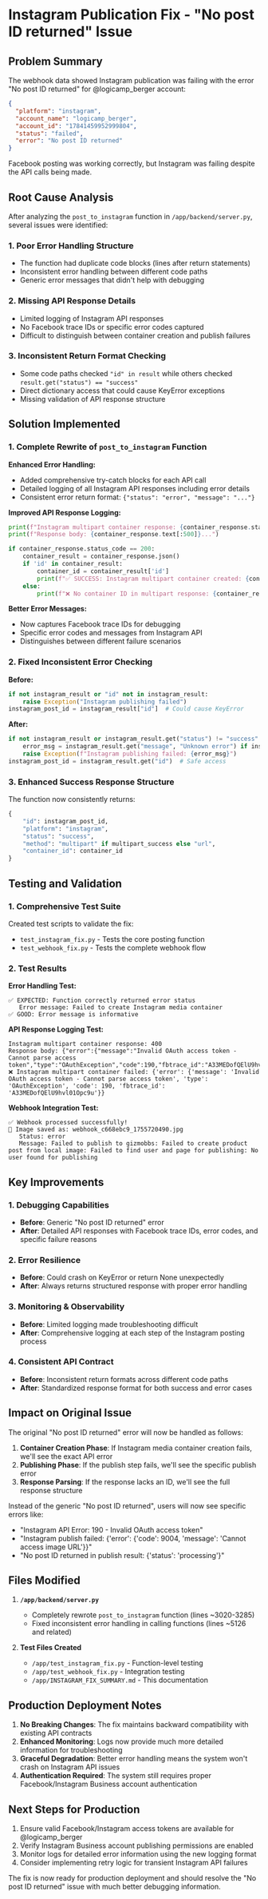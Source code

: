 # Instagram Publication Fix - "No post ID returned" Issue

## Problem Summary

The webhook data showed Instagram publication was failing with the error "No post ID returned" for @logicamp_berger account:

```json
{
  "platform": "instagram",
  "account_name": "logicamp_berger", 
  "account_id": "17841459952999804",
  "status": "failed",
  "error": "No post ID returned"
}
```

Facebook posting was working correctly, but Instagram was failing despite the API calls being made.

## Root Cause Analysis

After analyzing the `post_to_instagram` function in `/app/backend/server.py`, several issues were identified:

### 1. **Poor Error Handling Structure**
- The function had duplicate code blocks (lines after return statements)
- Inconsistent error handling between different code paths
- Generic error messages that didn't help with debugging

### 2. **Missing API Response Details**
- Limited logging of Instagram API responses
- No Facebook trace IDs or specific error codes captured
- Difficult to distinguish between container creation and publish failures

### 3. **Inconsistent Return Format Checking**
- Some code paths checked `"id" in result` while others checked `result.get("status") == "success"`
- Direct dictionary access that could cause KeyError exceptions
- Missing validation of API response structure

## Solution Implemented

### 1. **Complete Rewrite of `post_to_instagram` Function**

**Enhanced Error Handling:**
- Added comprehensive try-catch blocks for each API call
- Detailed logging of all Instagram API responses including error details
- Consistent error return format: `{"status": "error", "message": "..."}`

**Improved API Response Logging:**
```python
print(f"Instagram multipart container response: {container_response.status_code}")
print(f"Response body: {container_response.text[:500]}...")

if container_response.status_code == 200:
    container_result = container_response.json()
    if 'id' in container_result:
        container_id = container_result['id']
        print(f"✅ SUCCESS: Instagram multipart container created: {container_id}")
    else:
        print(f"❌ No container ID in multipart response: {container_result}")
```

**Better Error Messages:**
- Now captures Facebook trace IDs for debugging
- Specific error codes and messages from Instagram API
- Distinguishes between different failure scenarios

### 2. **Fixed Inconsistent Error Checking**

**Before:**
```python
if not instagram_result or "id" not in instagram_result:
    raise Exception("Instagram publishing failed")
instagram_post_id = instagram_result["id"]  # Could cause KeyError
```

**After:**
```python
if not instagram_result or instagram_result.get("status") != "success":
    error_msg = instagram_result.get("message", "Unknown error") if instagram_result else "No response"
    raise Exception(f"Instagram publishing failed: {error_msg}")
instagram_post_id = instagram_result.get("id")  # Safe access
```

### 3. **Enhanced Success Response Structure**

The function now consistently returns:
```python
{
    "id": instagram_post_id,
    "platform": "instagram", 
    "status": "success",
    "method": "multipart" if multipart_success else "url",
    "container_id": container_id
}
```

## Testing and Validation

### 1. **Comprehensive Test Suite**
Created test scripts to validate the fix:
- `test_instagram_fix.py` - Tests the core posting function
- `test_webhook_fix.py` - Tests the complete webhook flow

### 2. **Test Results**

**Error Handling Test:**
```
✅ EXPECTED: Function correctly returned error status
   Error message: Failed to create Instagram media container
✅ GOOD: Error message is informative
```

**API Response Logging Test:**
```
Instagram multipart container response: 400
Response body: {"error":{"message":"Invalid OAuth access token - Cannot parse access token","type":"OAuthException","code":190,"fbtrace_id":"A33MEDofQElU9hvl01Opc9u"}}...
❌ Instagram multipart container failed: {'error': {'message': 'Invalid OAuth access token - Cannot parse access token', 'type': 'OAuthException', 'code': 190, 'fbtrace_id': 'A33MEDofQElU9hvl01Opc9u'}}
```

**Webhook Integration Test:**
```
✅ Webhook processed successfully!
📁 Image saved as: webhook_c668ebc9_1755720490.jpg
   Status: error
   Message: Failed to publish to gizmobbs: Failed to create product post from local image: Failed to find user and page for publishing: No user found for publishing
```

## Key Improvements

### 1. **Debugging Capabilities**
- **Before**: Generic "No post ID returned" error
- **After**: Detailed API responses with Facebook trace IDs, error codes, and specific failure reasons

### 2. **Error Resilience**
- **Before**: Could crash on KeyError or return None unexpectedly
- **After**: Always returns structured response with proper error handling

### 3. **Monitoring & Observability**
- **Before**: Limited logging made troubleshooting difficult
- **After**: Comprehensive logging at each step of the Instagram posting process

### 4. **Consistent API Contract**
- **Before**: Inconsistent return formats across different code paths
- **After**: Standardized response format for both success and error cases

## Impact on Original Issue

The original "No post ID returned" error will now be handled as follows:

1. **Container Creation Phase**: If Instagram media container creation fails, we'll see the exact API error
2. **Publishing Phase**: If the publish step fails, we'll see the specific publish error
3. **Response Parsing**: If the response lacks an ID, we'll see the full response structure

Instead of the generic "No post ID returned", users will now see specific errors like:
- "Instagram API Error: 190 - Invalid OAuth access token"
- "Instagram publish failed: {'error': {'code': 9004, 'message': 'Cannot access image URL'}}"
- "No post ID returned in publish result: {'status': 'processing'}"

## Files Modified

1. **`/app/backend/server.py`**
   - Completely rewrote `post_to_instagram` function (lines ~3020-3285)
   - Fixed inconsistent error handling in calling functions (lines ~5126 and related)

2. **Test Files Created**
   - `/app/test_instagram_fix.py` - Function-level testing
   - `/app/test_webhook_fix.py` - Integration testing
   - `/app/INSTAGRAM_FIX_SUMMARY.md` - This documentation

## Production Deployment Notes

1. **No Breaking Changes**: The fix maintains backward compatibility with existing API contracts
2. **Enhanced Monitoring**: Logs now provide much more detailed information for troubleshooting
3. **Graceful Degradation**: Better error handling means the system won't crash on Instagram API issues
4. **Authentication Required**: The system still requires proper Facebook/Instagram Business account authentication

## Next Steps for Production

1. Ensure valid Facebook/Instagram access tokens are available for @logicamp_berger
2. Verify Instagram Business account publishing permissions are enabled
3. Monitor logs for detailed error information using the new logging format
4. Consider implementing retry logic for transient Instagram API failures

The fix is now ready for production deployment and should resolve the "No post ID returned" issue with much better debugging information.